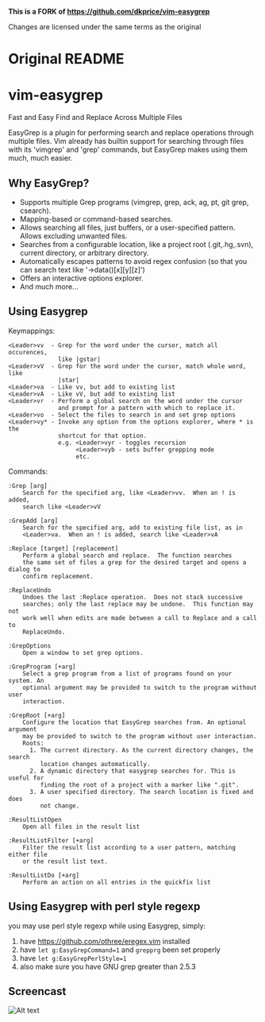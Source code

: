 **This is a FORK of https://github.com/dkprice/vim-easygrep**

Changes are licensed under the same terms as the original

# Original README

vim-easygrep
============

Fast and Easy Find and Replace Across Multiple Files

EasyGrep is a plugin for performing search and replace operations through multiple files. Vim already has builtin support for searching through files with its 'vimgrep' and 'grep' commands, but EasyGrep makes using them much, much easier.

## Why EasyGrep?

* Supports multiple Grep programs (vimgrep, grep, ack, ag, pt, git grep, csearch).
* Mapping-based or command-based searches.
* Allows searching all files, just buffers, or a user-specified pattern. Allows
excluding unwanted files.
* Searches from a configurable location, like a project root (.git,.hg,.svn), current
directory, or arbitrary directory.
* Automatically escapes patterns to avoid regex confusion (so that you can
search text like '->data()[x][y][z]')
* Offers an interactive options explorer.
* And much more...

## Using Easygrep

Keymappings:

    <Leader>vv  - Grep for the word under the cursor, match all occurences,
                  like |gstar|
    <Leader>vV  - Grep for the word under the cursor, match whole word, like
                  |star|
    <Leader>va  - Like vv, but add to existing list
    <Leader>vA  - Like vV, but add to existing list
    <Leader>vr  - Perform a global search on the word under the cursor
                  and prompt for a pattern with which to replace it.
    <Leader>vo  - Select the files to search in and set grep options
    <Leader>vy* - Invoke any option from the options explorer, where * is the
                  shortcut for that option.
                  e.g. <Leader>vyr - toggles recursion
                       <Leader>vyb - sets buffer grepping mode
                       etc.


Commands:

    :Grep [arg]
        Search for the specified arg, like <Leader>vv.  When an ! is added,
        search like <Leader>vV

    :GrepAdd [arg]
        Search for the specified arg, add to existing file list, as in
        <Leader>va.  When an ! is added, search like <Leader>vA

    :Replace [target] [replacement]
        Perform a global search and replace.  The function searches
        the same set of files a grep for the desired target and opens a dialog to
        confirm replacement.

    :ReplaceUndo
        Undoes the last :Replace operation.  Does not stack successive
        searches; only the last replace may be undone.  This function may not
        work well when edits are made between a call to Replace and a call to
        ReplaceUndo.

    :GrepOptions
        Open a window to set grep options.

    :GrepProgram [+arg]
        Select a grep program from a list of programs found on your system. An
        optional argument may be provided to switch to the program without user
        interaction.

    :GrepRoot [+arg]
        Configure the location that EasyGrep searches from. An optional argument
        may be provided to switch to the program without user interaction.
        Roots:
          1. The current directory. As the current directory changes, the search
             location changes automatically.
          2. A dynamic directory that easygrep searches for. This is useful for
             finding the root of a project with a marker like ".git".
          3. A user specified directory. The search location is fixed and does
             not change.

    :ResultListOpen
        Open all files in the result list

    :ResultListFilter [+arg]
        Filter the result list according to a user pattern, matching either file
        or the result list text.

    :ResultListDo [+arg]
        Perform an action on all entries in the quickfix list

## Using Easygrep with perl style regexp

you may use perl style regexp while using Easygrep, simply:

1. have https://github.com/othree/eregex.vim installed
1. have `let g:EasyGrepCommand=1` and `grepprg` been set properly
1. have `let g:EasyGrepPerlStyle=1`
1. also make sure you have GNU grep greater than 2.5.3


## Screencast

![Alt text](https://cloud.githubusercontent.com/assets/2375604/9804914/d0c39ff0-5800-11e5-8e7d-b77543bf2dcf.gif "EasyGrep demo")


